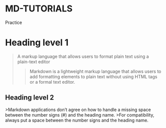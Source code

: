 # MD-TUTORIALS
Practice 
# Heading level 1



>A markup language that allows users to format plain text using a plain-text editor
>>Markdown is a lightweight markup language that allows users to add formatting elements to plain text without using HTML tags or a formal text editor.

<h2>Heading level 2</h2>
>Markdown applications don’t agree on how to handle a missing space between the number signs (#) and the heading name.
>For compatibility, always put a space between the number signs and the heading name.
